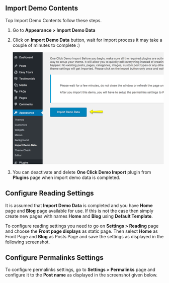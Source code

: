 ## Import Demo Contents
Top Import Demo Contents follow these steps.

1. Go to **Appearance > Import Demo Data**
2. Click on **Import Demo Data** button, wait for import process it may take a couple of minutes to complete :)

    ![img](img/08-install.png)
    
3. You can deactivate and delete **One Click Demo Import** plugin from **Plugins** page when import demo data is completed.

## Configure Reading Settings
It is assumed that **Import Demo Data** is completed and you have **Home** page and **Blog** page available for use. If this is not the case then simply create new pages with names **Home** and **Blog** using **Default Template**.

To configure reading settings you need to go on **Settings > Reading** page and choose the **Front page displays** as static page. Then select **Home** as Front Page and **Blog** as Posts Page and save the settings as displayed in the following screenshot.

## Configure Permalinks Settings
To configure permalinks settings, go to **Settings > Permalinks** page and configure it to the **Post name** as displayed in the screenshot given below.

